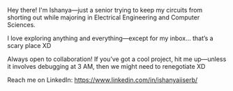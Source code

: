Hey there! I'm Ishanya—just a senior trying to keep my circuits from shorting out while majoring in Electrical Engineering and Computer Sciences.

I love exploring anything and everything—except for my inbox… that’s a scary place XD

Always open to collaboration! If you’ve got a cool project, hit me up—unless it involves debugging at 3 AM, then we might need to renegotiate XD

Reach me on LinkedIn: https://www.linkedin.com/in/ishanyaiiserb/ 

<!---
ishanyaa/ishanyaa is a ✨ special ✨ repository because its `README.md` (this file) appears on your GitHub profile.
You can click the Preview link to take a look at your changes.
--->
